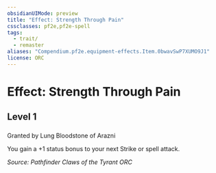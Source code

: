 ```yaml
---
obsidianUIMode: preview
title: "Effect: Strength Through Pain"
cssclasses: pf2e,pf2e-spell
tags:
  - trait/
  - remaster
aliases: "Compendium.pf2e.equipment-effects.Item.0bwavSwP7XUMO9J1"
license: ORC
---
```

# Effect: Strength Through Pain
## Level 1
### 






Granted by Lung Bloodstone of Arazni

You gain a +1 status bonus to your next Strike or spell attack.

*Source: Pathfinder Claws of the Tyrant*
*ORC*